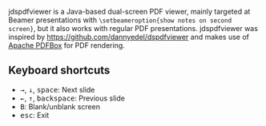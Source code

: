 jdspdfviewer is a Java-based dual-screen PDF viewer, mainly targeted at Beamer presentations with `\setbeameroption{show notes on second screen}`, but it also works with regular PDF presentations. jdspdfviewer was inspired by https://github.com/dannyedel/dspdfviewer and makes use of [Apache PDFBox](https://pdfbox.apache.org/) for PDF rendering.

Keyboard shortcuts
---
* <kbd>&rightarrow;</kbd>, <kbd>&downarrow;</kbd>, <kbd>space</kbd>: Next slide
* <kbd>&leftarrow;</kbd>, <kbd>&uparrow;</kbd>, <kbd>backspace</kbd>: Previous slide
* <kbd>B</kbd>: Blank/unblank screen
* <kbd>esc</kbd>: Exit
